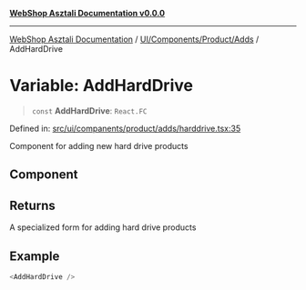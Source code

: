 [**WebShop Asztali Documentation v0.0.0**](../../../../../README.md)

***

[WebShop Asztali Documentation](../../../../../modules.md) / [UI/Components/Product/Adds](../README-1.md) / AddHardDrive

# Variable: AddHardDrive

> `const` **AddHardDrive**: `React.FC`

Defined in: [src/ui/companents/product/adds/harddrive.tsx:35](https://github.com/yourusername/webshop_asztali/blob/6cd6b8ff5f7d5531f80a92ddbde9cd7ab8ecd569/src/ui/companents/product/adds/harddrive.tsx#L35)

Component for adding new hard drive products

## Component

## Returns

A specialized form for adding hard drive products

## Example

```ts
<AddHardDrive />
```

